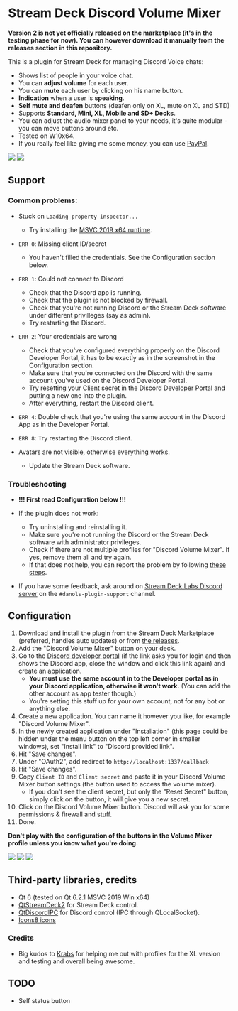 # Stream Deck Discord Volume Mixer
**Version 2 is not yet officially released on the marketplace (it's in the testing phase for now). You can however download it manually from the releases section in this repository.**

This is a plugin for Stream Deck for managing Discord Voice chats:
* Shows list of people in your voice chat.
* You can **adjust volume** for each user.
* You can **mute** each user by clicking on his name button.
* **Indication** when a user is **speaking**.
* **Self mute and deafen** buttons (deafen only on XL, mute on XL and STD)
* Supports **Standard, Mini, XL, Mobile and SD+ Decks**.
* You can adjust the audio mixer panel to your needs, it's quite modular - you can move buttons around etc.
* Tested on W10x64.
* If you really feel like giving me some money, you can use [PayPal](https://www.paypal.com/donate/?hosted_button_id=QZC5P67TBTRX6).

![](etc/sshot.png)
![](etc/sshot2.png)

## Support

### Common problems:
* Stuck on `Loading property inspector...`
	* Try installing the [MSVC 2019 x64 runtime](https://learn.microsoft.com/en-us/cpp/windows/latest-supported-vc-redist?view=msvc-170).

* `ERR 0`: Missing client ID/secret
	* You haven't filled the credentials. See the Configuration section below.

* `ERR 1`: Could not connect to Discord
	 * Check that the Discord app is running.
	 * Check that the plugin is not blocked by firewall.
	 * Check that you're not running Discord or the Stream Deck software under different privilleges (say as admin).
	 * Try restarting the Discord.

* `ERR 2`: Your credentials are wrong
	* Check that you've configured everything properly on the Discord Developer Portal, it has to be exactly as in the screenshot in the Configuration section.
	* Make sure that you're connected on the Discord with the same account you've used on the Discord Developer Portal.
	* Try resetting your Client secret in the Discord Developer Portal and putting a new one into the plugin.
	* After everything, restart the Discord client.

* `ERR 4`: Double check that you're using the same account in the Discord App as in the Developer Portal.

* `ERR 8`: Try restarting the Discord client.

* Avatars are not visible, otherwise everything works.
	* Update the Stream Deck software.

### Troubleshooting
* **!!! First read Configuration below !!!**
* If the plugin does not work:
	 * Try uninstalling and reinstalling it.
	 * Make sure you're not running the Discord or the Stream Deck software with administrator privileges.
	 * Check if there are not multiple profiles for "Discord Volume Mixer". If yes, remove them all and try again.
	 * If that does not help, you can report the problem by following [these steps](DIAGNOSTICS.md).

* If you have some feedback, ask around on [Stream Deck Labs Discord server](https://discord.com/invite/294BQE6Xdp) on the `#danols-plugin-support` channel.

## Configuration
1. Download and install the plugin from the Stream Deck Marketplace (preferred, handles auto updates) or from [the releases](https://github.com/CZDanol/StreamDeck-DiscordVolumeMixer2/releases).
2. Add the "Discord Volume Mixer" button on your deck.
3. Go to the [Discord developer portal](https://discordapp.com/developers) (if the link asks you for login and then shows the Discord app, close the window and click this link again) and create an application.
	 * **You must use the same account in to the Developer portal as in your Discord application, otherwise it won't work.** (You can add the other account as app tester though.)
	 * You're setting this stuff up for your own account, not for any bot or anything else.
4. Create a new application. You can name it however you like, for example "Discord Volume Mixer".
5. In the newly created application under "Installation" (this page could be hidden under the menu button on the top left corner in smaller windows), set "Install link" to "Discord provided link".
6. Hit "Save changes".
7. Under "OAuth2", add redirect to `http://localhost:1337/callback`
8. Hit "Save changes".
9. Copy `Client ID` and `Client secret` and paste it in your Discord Volume Mixer button settings (the button used to access the volume mixer).
	 * If you don't see the client secret, but only the "Reset Secret" button, simply click on the button, it will give you a new secret.
10. Click on the Discord Volume Mixer button. Discord will ask you for some permissions & firewall and stuff.
11. Done.

**Don't play with the configuration of the buttons in the Volume Mixer profile unless you know what you're doing.**

![](etc/oauth.png)
![](etc/oauth2.png)
![](etc/streamdeck_settings.png)

## Third-party libraries, credits
* Qt 6 (tested on Qt 6.2.1 MSVC 2019 Win x64)
* [QtStreamDeck2](https://github.com/CZDanol/QtStreamDeck2) for Stream Deck control.
* [QtDiscordIPC](https://github.com/CZDanol/QtDiscordIPC/) for Discord control (IPC through QLocalSocket).
* [Icons8 icons](https://icons8.com/)

### Credits
* Big kudos to [Krabs](https://github.com/krabs-github) for helping me out with profiles for the XL version and testing and overall being awesome.

## TODO
* Self status button
